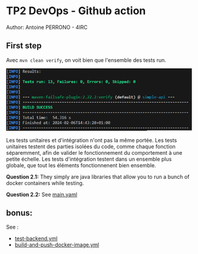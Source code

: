 # TP2 DevOps - Github action

Author: Antoine PERRONO - 4IRC

## First step

Avec `mvn clean verify`, on voit bien que l'ensemble des tests run.

![Alt text](./img/mvnClean.png)

Les tests unitaires et d'intégration n'ont pas la même portée. Les tests unitaires testent des parties isolées du code, comme chaque fonction séparemment, afin de valider le fonctionnement du comportement à une petite échelle. Les tests d'intégration testent dans un ensemble plus globale, que tout les éléments fonctionnenent bien ensemble.

**Question 2.1:**
They simply are java libraries that allow you to run a bunch of docker containers while testing. 


**Question 2.2:**
See [main.yaml](../.github/workflows/main.yaml)

## bonus:

See :
- [test-backend.yml](../.github/workflows/test-backend.yaml)
- [build-and-push-docker-image.yml](../.github/workflows/build-and-push-docker-image.yaml)